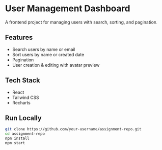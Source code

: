# User Management Dashboard

A frontend project for managing users with search, sorting, and pagination.

## Features

- Search users by name or email
- Sort users by name or created date
- Pagination
- User creation & editing with avatar preview

## Tech Stack

- React
- Tailwind CSS
- Recharts

## Run Locally

```bash
git clone https://github.com/your-username/assignment-repo.git
cd assignment-repo
npm install
npm start
```
